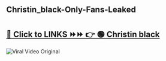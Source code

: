 
 ## Christin_black-Only-Fans-Leaked

# <h2><a href="https://clipsfans.com/Christin_black&ref=git">🔗 Click to LINKS ⏩⏩ 👉 🟢 Christin black </a></h2>

<a href="https://clipsfans.com/Christin_black&ref=git" rel="nofollow" data-target="animated-image.originalLink"><img src="https://i.ibb.co.com/xMMVF88/686577567.gif" alt="Viral Video Original" style="max-width: 100%; display: inline-block;" data-target="animated-image.originalImage"></a>
